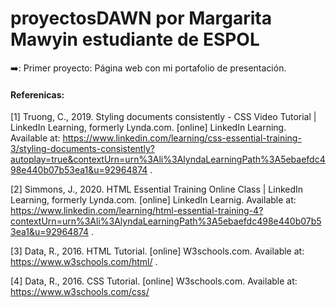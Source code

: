 # proyectosDAWN por Margarita Mawyin estudiante de ESPOL

➡️: Primer proyecto: Página web con mi portafolio de presentación.

#### Referenicas:

[1] Truong, C., 2019. Styling documents consistently - CSS Video Tutorial | LinkedIn Learning, formerly Lynda.com. [online] LinkedIn Learning. Available at: <https://www.linkedin.com/learning/css-essential-training-3/styling-documents-consistently?autoplay=true&contextUrn=urn%3Ali%3AlyndaLearningPath%3A5ebaefdc498e440b07b53ea1&u=92964874> .

[2] Simmons, J., 2020. HTML Essential Training Online Class | LinkedIn Learning, formerly Lynda.com. [online] LinkedIn Learnig. Available at: <https://www.linkedin.com/learning/html-essential-training-4?contextUrn=urn%3Ali%3AlyndaLearningPath%3A5ebaefdc498e440b07b53ea1&u=92964874> .

[3] Data, R., 2016. HTML Tutorial. [online] W3schools.com. Available at: <https://www.w3schools.com/html/> .

[4] Data, R., 2016. CSS Tutorial. [online] W3schools.com. Available at: <https://www.w3schools.com/css/>
